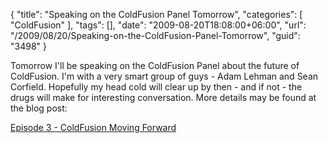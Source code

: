 {
	"title": "Speaking on the ColdFusion Panel Tomorrow",
	"categories": [
		"ColdFusion"
	],
	"tags": [],
	"date": "2009-08-20T18:08:00+06:00",
	"url": "/2009/08/20/Speaking-on-the-ColdFusion-Panel-Tomorrow",
	"guid": "3498"
}

Tomorrow I'll be speaking on the ColdFusion Panel about the future of ColdFusion. I'm with a very smart group of guys - Adam Lehman and Sean Corfield. Hopefully my head cold will clear up by then - and if not - the drugs will make for interesting conversation. More details may be found at the blog post:

<a href="http://cfpanel.com/index.cfm/2009/8/19/Episode-3--ColdFusion-Moving-Forward">Episode 3 - ColdFusion Moving Forward</a>